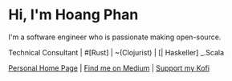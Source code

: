 # Hi, I'm Hoang Phan 

I'm a software engineer who is passionate making open-source.

Technical Consultant | #[Rust] | ~(Clojurist) | [| Haskeller] _.Scala

[Personal Home Page](https://hoangpq.github.io/) | [Find me on Medium](https://hoangphanplay.medium.com/) | [Support my Kofi](https://ko-fi.com/hoangphan)

